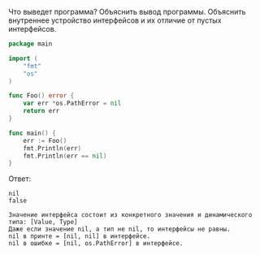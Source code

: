 Что выведет программа? Объяснить вывод программы. Объяснить внутреннее устройство интерфейсов и их отличие от пустых интерфейсов.

```go
package main

import (
	"fmt"
	"os"
)

func Foo() error {
	var err *os.PathError = nil
	return err
}

func main() {
	err := Foo()
	fmt.Println(err)
	fmt.Println(err == nil)
}
```

Ответ:
```
nil
false

Значение интерфейса состоит из конкретного значения и динамического типа: [Value, Type]
Даже если значение nil, а тип не nil, то интерфейсы не равны.
nil в принте = [nil, nil] в интерфейсе.
nil в ошибке = [nil, os.PathError] в интерфейсе.


```
